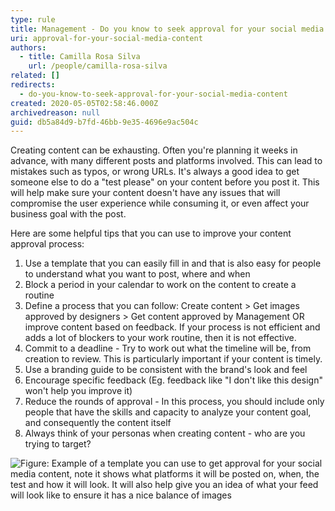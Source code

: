 ```yaml
---
type: rule
title: Management - Do you know to seek approval for your social media content?
uri: approval-for-your-social-media-content
authors:
  - title: Camilla Rosa Silva
    url: /people/camilla-rosa-silva
related: []
redirects:
  - do-you-know-to-seek-approval-for-your-social-media-content
created: 2020-05-05T02:58:46.000Z
archivedreason: null
guid: db5a84d9-b7fd-46bb-9e35-4696e9ac504c
---
```

Creating content can be exhausting. Often you're planning it weeks in advance, with many different posts and platforms involved. This can lead to mistakes such as typos, or wrong URLs. It's always a good idea to get someone else to do a "test please" on your content before you post it. This will help make sure your content doesn't have any issues that will compromise the user experience while consuming it, or even affect your business goal with the post.

<!--endintro-->

Here are some helpful tips that you can use to improve your content approval process:

1. Use a template that you can easily fill in and that is also easy for people to understand what you want to post, where and when
2. Block a period in your calendar to work on the content to create a routine
3. Define a process that you can follow: Create content &gt; Get images approved by designers &gt; Get content approved by Management OR improve content based on feedback.
   If your process is not efficient and adds a lot of blockers to your work routine, then it is not effective.
4. Commit to a deadline - Try to work out what the timeline will be, from creation to review. This is particularly important if your content is timely.
5. Use a branding guide to be consistent with the brand's look and feel
6. Encourage specific feedback (Eg. feedback like "I don't like this design" won't help you improve it)
7. Reduce the rounds of approval - In this process, you should include only people that have the skills and capacity to analyze your content goal, and consequently the content itself
8. Always think of your personas when creating content - who are you trying to target?

![Figure: Example of a template you can use to get approval for your social media content, note it shows what platforms it will be posted on, when, the test and how it will look. It will also help give you an idea of what your feed will look like to ensure it has a nice balance of images](social-media-content-approval.png)
